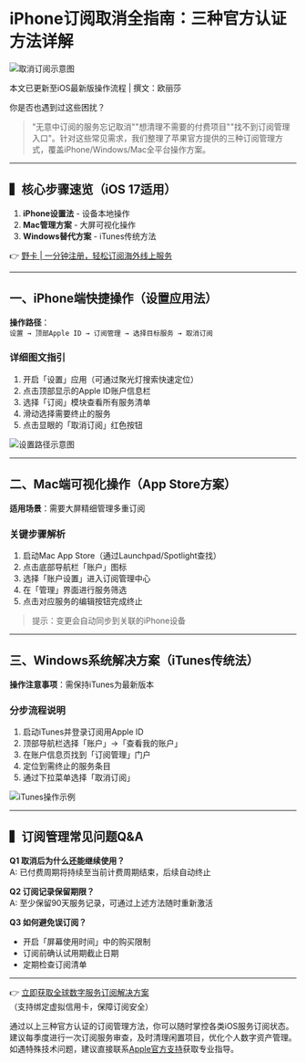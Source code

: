 # iPhone订阅取消全指南：三种官方认证方法详解

![取消订阅示意图](https://bbtdd.com/wp-content/uploads/img/477855504220.webp)

本文已更新至iOS最新版操作流程 | 撰文：欧丽莎

你是否也遇到过这些困扰？  
> "无意中订阅的服务忘记取消""想清理不需要的付费项目""找不到订阅管理入口"。针对这些常见需求，我们整理了苹果官方提供的三种订阅管理方式，覆盖iPhone/Windows/Mac全平台操作方案。

---

## ▍核心步骤速览（iOS 17适用）
1. **iPhone设置法** - 设备本地操作
2. **Mac管理方案** - 大屏可视化操作
3. **Windows替代方案** - iTunes传统方法

👉 [野卡 | 一分钟注册，轻松订阅海外线上服务](https://bbtdd.com/yeka)

---

## 一、iPhone端快捷操作（设置应用法）

**操作路径**：  
`设置 → 顶部Apple ID → 订阅管理 → 选择目标服务 → 取消订阅`

### 详细图文指引
1. 开启「设置」应用（可通过聚光灯搜索快速定位）
2. 点击顶部显示的Apple ID账户信息栏
3. 选择「订阅」模块查看所有服务清单
4. 滑动选择需要终止的服务
5. 点击显眼的「取消订阅」红色按钮

![设置路径示意图](https://bbtdd.com/wp-content/uploads/img/04883701.webp)

---

## 二、Mac端可视化操作（App Store方案）

**适用场景**：需要大屏精细管理多重订阅

### 关键步骤解析
1. 启动Mac App Store（通过Launchpad/Spotlight查找）
2. 点击底部导航栏「账户」图标
3. 选择「账户设置」进入订阅管理中心
4. 在「管理」界面进行服务筛选
5. 点击对应服务的编辑按钮完成终止

> 提示：变更会自动同步到关联的iPhone设备

---

## 三、Windows系统解决方案（iTunes传统法）

**操作注意事项**：需保持iTunes为最新版本

### 分步流程说明
1. 启动iTunes并登录订阅用Apple ID
2. 顶部导航栏选择「账户」→「查看我的账户」
3. 在账户信息页找到「订阅管理」门户
4. 定位到需终止的服务条目
5. 通过下拉菜单选择「取消订阅」

![iTunes操作示例](https://bbtdd.com/wp-content/uploads/img/8039733597.webp)

---

## ▍订阅管理常见问题Q&A

**Q1 取消后为什么还能继续使用？**  
A: 已付费周期将持续至当前计费周期结束，后续自动终止

**Q2 订阅记录保留期限？**  
A: 至少保留90天服务记录，可通过上述方法随时重新激活

**Q3 如何避免误订阅？**  
- 开启「屏幕使用时间」中的购买限制
- 订阅前确认试用期截止日期
- 定期检查订阅清单

---

👉 [立即获取全球数字服务订阅解决方案](https://bbtdd.com/yeka)  
（支持绑定虚拟信用卡，保障订阅安全）

通过以上三种官方认证的订阅管理方法，你可以随时掌控各类iOS服务订阅状态。建议每季度进行一次订阅服务审查，及时清理闲置项目，优化个人数字资产管理。如遇特殊技术问题，建议直接联系[Apple官方支持](https://support.apple.com/)获取专业指导。